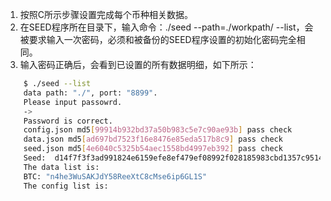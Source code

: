 1. 按照C所示步骤设置完成每个币种相关数据。
2. 在SEED程序所在目录下，输入命令：./seed --path=./workpath/  --list，会被要求输入一次密码，必须和被备份的SEED程序设置的初始化密码完全相同。
3. 输入密码正确后，会看到已设置的所有数据明细，如下所示：

```bash
	$ ./seed --list
	data path: "./", port: "8899".
	Please input passowrd.
	->
	Password is correct.
	config.json md5[99914b932bd37a50b983c5e7c90ae93b] pass check
	data.json md5[ad697bd7523f16e8476e85eda517b8c9] pass check
	seed.json md5[4e6040c5325b54aec1558bd4997eb392] pass check
	Seed:  d14f7f3f3ad991824e6159efe8ef479ef08992f028185983cbd1357c95141a82
	The data list is:
	BTC: "n4he3WuSAKJdY58ReeXtC8cMse6ip6GL1S"
	The config list is:
```